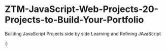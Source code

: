 # ZTM-JavaScript-Web-Projects-20-Projects-to-Build-Your-Portfolio

Building JavaScript Projects side by side Learning and Refining JAvaScript

:)

